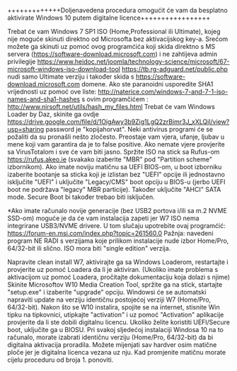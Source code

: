 
+++++++++++++Doljenavedena procedura omogućit će vam da besplatno aktivirate Windows 10 putem digitalne licence+++++++++++++++++

Trebat će vam Windows 7 SP1 ISO (Home,Professional ili Ultimate), kojeg  nije moguće skinuti direktno od Microsofta bez aktivacijskog key-a. 
Srećom možete ga skinuti uz pomoć ovog programćića koji skida direktno s MS servera (https://software-download.microsoft.com) i ne zahtijeva admin privilegije https://www.heidoc.net/joomla/technology-science/microsoft/67-microsoft-windows-iso-download-tool 
https://tb.rg-adguard.net/public.php nudi samo Ultimate verziju i također skida s https://software-download.microsoft.com domene.
Ako ste paranoidni usporedite SHA1 vrijednosti uz pomoć ove liste: http://naterice.com/windows-7-and-7-1-iso-names-and-sha1-hashes  s ovim programčićem : http://www.nirsoft.net/utils/hash_my_files.html 
Trebat će vam Windows Loader by Daz, skinite ga ovdje https://drive.google.com/file/d/1OigAwy3b9Zig1LgQ2zrBimr3J_xXLQjl/view?usp=sharing password je "kopijahorvat". Neki antivirus programi će se požaliti da su pronašli nešto zločesto. Preostaje vam vjera, ufanje, ljubav u mene koji vam garantira da je to false positive. Ako nemate vjere provjerite sa VirusTotalom i sve će vam biti jasno.
Spržite ISO na stick sa Rufus-om https://rufus.akeo.ie (svakako izaberite "MBR" pod "Partition scheme" izbornikom).
Ako imate noviju matičnu sa UEFI BIOS-om, u boot izborniku izaberite bootanje sa sticka koji je izlistan bez "UEFI" opcije ili jednostavno  isključite "UEFI" i uključite "Legacy/CMS" boot opciju u BIOS-u (jerbo UEFI boot ne podržava "legacy" MBR particije). Također uključite "AHCI" SATA mode. Secure Boot bi također trebao biti isključen.

*Ako imate računalo novije generacije (bez USB2 portova i/ili sa m.2 NVME SSD-om) moguće je da će vam instalacija zapeti jer W7 ISO nema integrirane USB3/NVME drivere. U tom slučaju upotrebite ovaj programćić: https://forum-en.msi.com/index.php?topic=261560.0
 Pažnja: navedeni program NE RADI s verzijama koje prilikom instalacije nude izbor Home/Pro, 64/32-bit ili slično. ISO mora biti "single edition" verzija.

Napravite clean install W7, aktivirajte ga sa Windows Loaderom, restartajte i provjerite uz pomoć Loadera da li je aktiviran.
(Ukoliko imate problema s aktivacijom uz pomoć Loadera, pročitajte dokumentaciju koja dolazi s njime)
Skinite Microsoftov W10  Media Creation Tool, spržite ga na stick, startajte "setup.exe" i izaberite "upgrade" opciju.
Windowsi će se automatski napraviti update na verziju identičnu postojećoj verziji W7 (Home/Pro, 64/32-bit).
Nakon što se W10 instalira, spojite se na internet, stisnite Win tipku na tipkovnici, utipkajte "activation" i uz pomoć "Activation" aplikacije provjerite da li ste dobili digitalnu licencu.
Ukoliko želite koristiti UEFI/Secure boot, uključite ga u BIOSU.
Pri svakoj sljedećoj instalaciji Windosa 10 na to računalo, morate izabrati identičnu verziju (Home/Pro, 64/32-bit) da bi digitalna aktivacija proradila.
Možete mijenjati sav hardver osim matične ploče jer je digitalna licenca vezana uz nju. Kad promjenite matičnu morate cijelu proceduru od broja 1. ponoviti.
